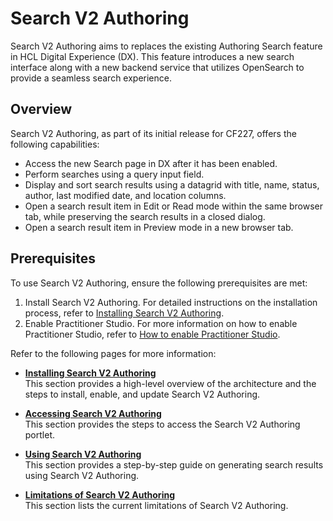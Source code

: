 # Search V2 Authoring

Search V2 Authoring aims to replaces the existing Authoring Search feature in HCL Digital Experience (DX). This feature introduces a new search interface along with a new backend service that utilizes OpenSearch to provide a seamless search experience.

## Overview

Search V2 Authoring, as part of its initial release for CF227, offers the following capabilities:

- Access the new Search page in DX after it has been enabled.
- Perform searches using a query input field.
- Display and sort search results using a datagrid with title, name, status, author, last modified date, and location columns.
- Open a search result item in Edit or Read mode within the same browser tab, while preserving the search results in a closed dialog.
- Open a search result item in Preview mode in a new browser tab.

## Prerequisites

To use Search V2 Authoring, ensure the following prerequisites are met:

1. Install Search V2 Authoring. For detailed instructions on the installation process, refer to [Installing Search V2 Authoring](../../deployment/install/container/helm_deployment/preparation/optional_tasks/optional_install_new_search.md).
2. Enable Practitioner Studio. For more information on how to enable Practitioner Studio, refer to [How to enable Practitioner Studio](../../build_sites/practitioner_studio/working_with_ps/enable_prac_studio.md).

Refer to the following pages for more information:

- **[Installing Search V2 Authoring](./installation.md)**<br>
This section provides a high-level overview of the architecture and the steps to install, enable, and update Search V2 Authoring.

- **[Accessing Search V2 Authoring](./access.md)**<br>
This section provides the steps to access the Search V2 Authoring portlet.

- **[Using Search V2 Authoring](./usage.md)**<br>
This section provides a step-by-step guide on generating search results using Search V2 Authoring.

- **[Limitations of Search V2 Authoring](./limitations.md)**<br>
This section lists the current limitations of Search V2 Authoring.
